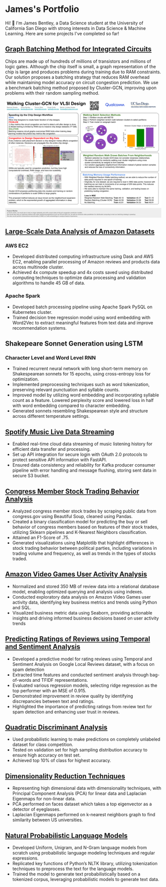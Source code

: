 # James's Portfolio
Hi! 👋 I'm James Bentley, a Data Science student at the University of California San Diego with strong interests in Data Science & Machine Learning.
Here are some projects I've completed so far!

## [Graph Batching Method for Integrated Circuits](https://spencerrazor.github.io/walking-gcn/)
Chips are made up of hundreds of millions of transistors and millions of logic gates. Although the chip itself is small, a graph representation of the chip is large and produces problems during training due to RAM constraints. Our solution proposes a batching strategy that reduces RAM overhead while maintaining model accuracy on circuit congestion prediction. We use a benchmark batching method proposed by Cluster-GCN, improving upon problems with their random sampling method.

![image](VLSI_poster.png)

## [Large-Scale Data Analysis of Amazon Datasets](https://github.com/jimmybentley/Large-Scale-Amazon-Analysis/tree/main)
### AWS EC2
- Developed distributed computing infrastructure using Dask and AWS EC2, enabling parallel processing of Amazon reviews and products data across multinode cluster.
- Achieved 4x compute speedup and 4x costs saved using distributed computing techniques to optimize data processing and validation algorithms to handle 45 GB of data.
### Apache Spark
- Developed batch processing pipeline using Apache Spark PySQL on Kubernetes cluster.
- Trained decision tree regression model using word embedding with Word2Vec to extract meaningful features from text data and improve recommendation systems.

## Shakepeare Sonnet Generation using LSTM
### Character Level and Word Level RNN
- Trained recurrent neural network with long short-term memory on Shakespearean sonnets for 15 epochs, using cross-entropy loss for optimization.
- Implemented preprocessing techniques such as word tokenization, preserving relevant punctuation and syllable counts.
- Improved model by utilizing word embedding and incorporating syllable count as a feature. Lowered perplexity score and lowered loss in half with word embedding compared to character embedding.
- Generated sonnets resembling Shakespearean style and structure across different temperature settings.

## [Spotify Music Live Data Streaming](https://github.com/jimmybentley/Data-Engineering-Project)
- Enabled real-time cloud data streaming of music listening history for efficient data transfer and processing.
- Set up API integration for secure login with OAuth 2.0 protocols to protect sensitive API information with FastAPI.
- Ensured data consistency and reliability for Kafka producer consumer pipeline with error handling and message flushing, storing sent data in secure S3 bucket.

## [Congress Member Stock Trading Behavior Analysis](https://github.com/JimmyBentley/Predicting-Buy-or-Sell-via-Stock-Trades-of-Congress-Members)
- Analyzed congress member stock trades by scraping public data from congress.gov using Beautiful Soup, cleaned using Pandas.
- Created a binary classification model for predicting the buy or sell behavior of congress members based on features of their stock trades, utilizing Sklearn pipelines and K-Nearest Neighbors classification.
- Attained an F1-Score of .75.
- Generated visualizations using Matplotlib that highlight differences in stock trading behavior between political parties, including variations in trading volume and frequency, as well as trends in the types of stocks traded.

## [Amazon Video Games User Activity Analysis](https://github.com/jimmybentley/Amazon_Game_Reviews)
- Normalized and stored 350 MB of review data into a relational database model, enabling optimized querying and analysis using indexes.
- Conducted exploratory data analysis on Amazon Video Games user activity data, identifying key business metrics and trends using Python and SQL.
- Visualized business metric data using Seaborn, providing actionable insights and driving informed business decisions based on user activity trends

## [Predicting Ratings of Reviews using Temporal and Sentiment Analysis](https://github.com/JimmyBentley/Prediction-Ratings/blob/main/Ratings_Predictions.pdf)
- Developed a predictive model for rating reviews using Temporal and Sentiment Analysis on Google Local Reviews dataset, with a focus on spam detection
- Extracted time features and conducted sentiment analysis through bag-of-words and TFIDF representations.
- Evaluated various regression models, selecting ridge regression as the top performer with an MSE of 0.915.
- Demonstrated improvement in review quality by identifying discrepancies between text and ratings.
- Highlighted the importance of predicting ratings from review text for spam detection and enhancing user trust in reviews.

## [Quadratic Discriminant Analysis](https://github.com/JimmyBentley/Predictive-ML-with-QDA/blob/main/QDA.ipynb)
- Used probabilistic learning to make predictions on completely unlabeled dataset for class competition.
- Tested on validation set for high sampling distribution accuracy to ensure high accuracy on test set.
- Achieved top 10% of class for highest accuracy.

## [Dimensionality Reduction Techniques](https://github.com/JimmyBentley/Dimensionality-Reduction-Techniques)
- Representing high dimensional data with dimensionality techniques, with Principal Component Analysis (PCA) for linear data and Laplacian Eigenmaps for non-linear data.
- PCA performed on faces dataset which takes a top eigenvector as a detector of eyeglasses.
- Laplacian Eigenmaps performed on k-nearest neighbors graph to find similarity between US universities.

## [Natural Probabilistic Language Models](https://github.com/jimmybentley/Language-Models/tree/main)
- Developed Uniform, Unigram, and N-Gram language models from scratch using probabilistic language modeling techniques and regular expressions.
- Replicated key functions of Python’s NLTK library, utilizing tokenization techniques to preprocess the text for the language models.
- Trained the model to generate text probabilistically based on a tokenized corpus, leveraging probabilistic models to generate text data.
